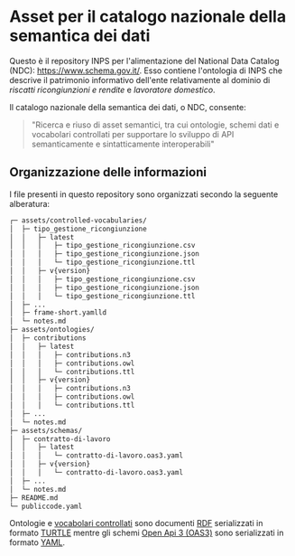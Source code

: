 # Asset per il catalogo nazionale della semantica dei dati
Questo è il repository INPS per l'alimentazione del National Data Catalog (NDC): https://www.schema.gov.it/.
Esso contiene l'ontologia di INPS che descrive il patrimonio informativo dell'ente relativamente al dominio di _riscatti ricongiunzioni e rendite_ e _lavoratore domestico_.

Il catalogo nazionale della semantica dei dati, o NDC, consente:
> "Ricerca e riuso di asset semantici, tra cui ontologie, schemi dati e vocabolari controllati per supportare lo sviluppo di API semanticamente e sintatticamente interoperabili"

## Organizzazione delle informazioni

I file presenti in questo repository sono organizzati secondo la seguente alberatura:

```bash
┌─ assets/controlled-vocabularies/
│  ├─ tipo_gestione_ricongiunzione
│  │   ├─ latest
│  │   │   ├─ tipo_gestione_ricongiunzione.csv
│  │   │   ├─ tipo_gestione_ricongiunzione.json
│  │   │   └─ tipo_gestione_ricongiunzione.ttl
│  │   ├─ v{version}
│  │   │   ├─ tipo_gestione_ricongiunzione.csv
│  │   │   ├─ tipo_gestione_ricongiunzione.json
│  │   │   └─ tipo_gestione_ricongiunzione.ttl
│  ├─ ...
│  ├─ frame-short.yamlld
│  └─ notes.md
├─ assets/ontologies/
│  ├─ contributions
│  │   ├─ latest
│  │   │   ├─ contributions.n3
│  │   │   ├─ contributions.owl
│  │   │   └─ contributions.ttl
│  │   ├─ v{version}
│  │   │   ├─ contributions.n3
│  │   │   ├─ contributions.owl
│  │   │   └─ contributions.ttl
│  ├─ ...
│  └─ notes.md
├─ assets/schemas/
│  ├─ contratto-di-lavoro
│  │   ├─ latest
│  │   │   └─ contratto-di-lavoro.oas3.yaml
│  │   ├─ v{version}
│  │   │   └─ contratto-di-lavoro.oas3.yaml
│  ├─ ...
│  └─ notes.md
├─ README.md
└─ publiccode.yaml
```

Ontologie e [vocabolari controllati](https://www.agid.gov.it/it/dati/vocabolari-controllati) sono documenti [RDF](https://www.w3.org/RDF/) serializzati in formato [TURTLE](https://www.w3.org/TR/turtle/) mentre gli schemi  [Open Api 3 (OAS3)](https://spec.openapis.org/oas/v3.1.0) sono serializzati in formato [YAML](https://yaml.org/).

